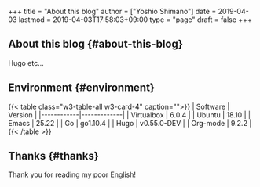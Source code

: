 +++
title = "About this blog"
author = ["Yoshio Shimano"]
date = 2019-04-03
lastmod = 2019-04-03T17:58:03+09:00
type = "page"
draft = false
+++

## About this blog {#about-this-blog}

Hugo etc...


## Environment {#environment}

{{< table class="w3-table-all w3-card-4" caption="">}}
| Software   | Version     |
|------------|-------------|
| Virtualbox | 6.0.4       |
| Ubuntu     | 18.10       |
| Emacs      | 25.22       |
| Go         | go1.10.4    |
| Hugo       | v0.55.0-DEV |
| Org-mode   | 9.2.2       |
{{< /table >}}


## Thanks {#thanks}

Thank you for reading my poor English!
